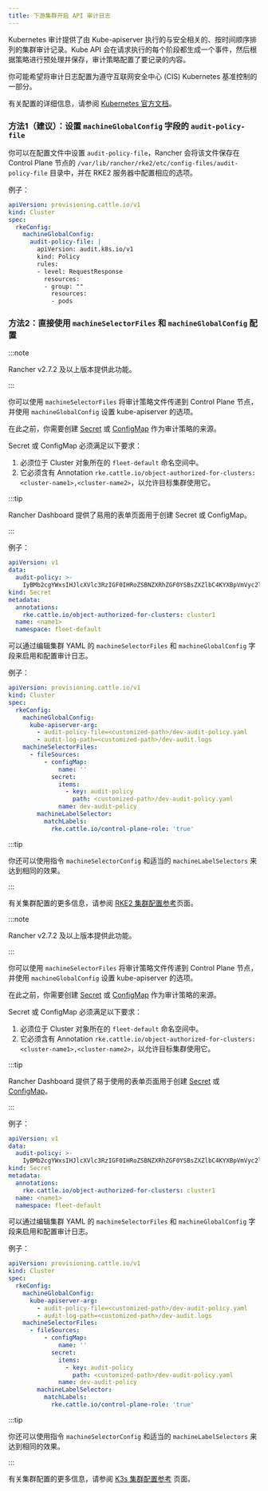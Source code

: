 ```yaml
---
title: 下游集群开启 API 审计日志
---
```


<head>
  <link rel="canonical" href="https://ranchermanager.docs.rancher.com/zh/how-to-guides/advanced-user-guides/enable-api-audit-log-in-downstream-clusters"/>
</head>

Kubernetes 审计提供了由 Kube-apiserver 执行的与安全相关的、按时间顺序排列的集群审计记录。Kube API 会在请求执行的每个阶段都生成一个事件，然后根据策略进行预处理并保存，审计策略配置了要记录的内容。

你可能希望将审计日志配置为遵守互联网安全中心 (CIS) Kubernetes 基准控制的一部分。

有关配置的详细信息，请参阅 [Kubernetes 官方文档](https://kubernetes.io/docs/tasks/debug/debug-cluster/audit/)。

<Tabs groupId="k8s-distro">
<TabItem value="RKE2" default>

### 方法1（建议）：设置 `machineGlobalConfig` 字段的 `audit-policy-file`

你可以在配置文件中设置 `audit-policy-file`，Rancher 会将该文件保存在 Control Plane 节点的 `/var/lib/rancher/rke2/etc/config-files/audit-policy-file` 目录中，并在 RKE2 服务器中配置相应的选项。

例子：
```yaml
apiVersion: provisioning.cattle.io/v1
kind: Cluster
spec:
  rkeConfig:
    machineGlobalConfig:
      audit-policy-file: |
        apiVersion: audit.k8s.io/v1
        kind: Policy
        rules:
        - level: RequestResponse
          resources:
          - group: ""
            resources:
            - pods
```

### 方法2：直接使用 `machineSelectorFiles` 和 `machineGlobalConfig` 配置

:::note

Rancher v2.7.2 及以上版本提供此功能。

:::

你可以使用 `machineSelectorFiles` 将审计策略文件传递到 Control Plane 节点，并使用 `machineGlobalConfig` 设置 kube-apiserver 的选项。

在此之前，你需要创建 [Secret](../new-user-guides/kubernetes-resources-setup/secrets.md) 或 [ConfigMap](../new-user-guides/kubernetes-resources-setup/configmaps.md) 作为审计策略的来源。

Secret 或 ConfigMap 必须满足以下要求：

1. 必须位于 Cluster 对象所在的 `fleet-default` 命名空间中。
2. 它必须含有 Annotation `rke.cattle.io/object-authorized-for-clusters: <cluster-name1>,<cluster-name2>`，以允许目标集群使用它。

:::tip

Rancher Dashboard 提供了易用的表单页面用于创建 Secret 或 ConfigMap。

:::

例子：

```yaml
apiVersion: v1
data:
  audit-policy: >-
    IyBMb2cgYWxsIHJlcXVlc3RzIGF0IHRoZSBNZXRhZGF0YSBsZXZlbC4KYXBpVmVyc2lvbjogYXVkaXQuazhzLmlvL3YxCmtpbmQ6IFBvbGljeQpydWxlczoKLSBsZXZlbDogTWV0YWRhdGE=
kind: Secret
metadata:
  annotations:
    rke.cattle.io/object-authorized-for-clusters: cluster1
  name: <name1>
  namespace: fleet-default
```

可以通过编辑集群 YAML 的 `machineSelectorFiles` 和 `machineGlobalConfig` 字段来启用和配置审计日志。

例子：

```yaml
apiVersion: provisioning.cattle.io/v1
kind: Cluster
spec:
  rkeConfig:
    machineGlobalConfig:
      kube-apiserver-arg:
        - audit-policy-file=<customized-path>/dev-audit-policy.yaml
        - audit-log-path=<customized-path>/dev-audit.logs
    machineSelectorFiles:
      - fileSources:
          - configMap:
              name: ''
            secret:
              items:
                - key: audit-policy
                  path: <customized-path>/dev-audit-policy.yaml
              name: dev-audit-policy
        machineLabelSelector:
          matchLabels:
            rke.cattle.io/control-plane-role: 'true'
```

:::tip

你还可以使用指令 `machineSelectorConfig` 和适当的 `machineLabelSelectors` 来达到相同的效果。

:::

有关集群配置的更多信息，请参阅 [RKE2 集群配置参考](../../reference-guides/cluster-configuration/rancher-server-configuration/rke2-cluster-configuration.md)页面。

</TabItem>

<TabItem value="K3s">

:::note

Rancher v2.7.2 及以上版本提供此功能。

:::

你可以使用 `machineSelectorFiles` 将审计策略文件传递到 Control Plane 节点，并使用 `machineGlobalConfig` 设置 kube-apiserver 的选项。

在此之前，你需要创建 [Secret](../new-user-guides/kubernetes-resources-setup/secrets.md) 或 [ConfigMap](../new-user-guides/kubernetes-resources-setup/configmaps.md) 作为审计策略的来源。

Secret 或 ConfigMap 必须满足以下要求：

1. 必须位于 Cluster 对象所在的 `fleet-default` 命名空间中。
2. 它必须含有 Annotation `rke.cattle.io/object-authorized-for-clusters: <cluster-name1>,<cluster-name2>`，以允许目标集群使用它。

:::tip

Rancher Dashboard 提供了易于使用的表单页面用于创建 [Secret](../new-user-guides/kubernetes-resources-setup/secrets.md) 或 [ConfigMap](../new-user-guides/kubernetes-resources-setup/configmaps.md)。

:::

例子：

```yaml
apiVersion: v1
data:
  audit-policy: >-
    IyBMb2cgYWxsIHJlcXVlc3RzIGF0IHRoZSBNZXRhZGF0YSBsZXZlbC4KYXBpVmVyc2lvbjogYXVkaXQuazhzLmlvL3YxCmtpbmQ6IFBvbGljeQpydWxlczoKLSBsZXZlbDogTWV0YWRhdGE=
kind: Secret
metadata:
  annotations:
    rke.cattle.io/object-authorized-for-clusters: cluster1
  name: <name1>
  namespace: fleet-default
```

可以通过编辑集群 YAML 的 `machineSelectorFiles` 和 `machineGlobalConfig` 字段来启用和配置审计日志。

例子：

```yaml
apiVersion: provisioning.cattle.io/v1
kind: Cluster
spec:
  rkeConfig:
    machineGlobalConfig:
      kube-apiserver-arg:
        - audit-policy-file=<customized-path>/dev-audit-policy.yaml
        - audit-log-path=<customized-path>/dev-audit.logs
    machineSelectorFiles:
      - fileSources:
          - configMap:
              name: ''
            secret:
              items:
                - key: audit-policy
                  path: <customized-path>/dev-audit-policy.yaml
              name: dev-audit-policy
        machineLabelSelector:
          matchLabels:
            rke.cattle.io/control-plane-role: 'true'
```

:::tip

你还可以使用指令 `machineSelectorConfig` 和适当的 `machineLabelSelectors` 来达到相同的效果。

:::

有关集群配置的更多信息，请参阅 [K3s 集群配置参考](../../reference-guides/cluster-configuration/rancher-server-configuration/k3s-cluster-configuration.md) 页面。

</TabItem>
</Tabs>
